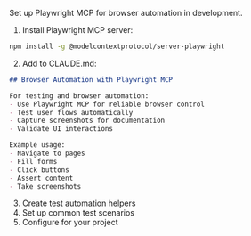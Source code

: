 Set up Playwright MCP for browser automation in development.

1. Install Playwright MCP server:
```bash
npm install -g @modelcontextprotocol/server-playwright
```

2. Add to CLAUDE.md:
```markdown
## Browser Automation with Playwright MCP

For testing and browser automation:
- Use Playwright MCP for reliable browser control
- Test user flows automatically
- Capture screenshots for documentation
- Validate UI interactions

Example usage:
- Navigate to pages
- Fill forms
- Click buttons
- Assert content
- Take screenshots
```

3. Create test automation helpers
4. Set up common test scenarios
5. Configure for your project